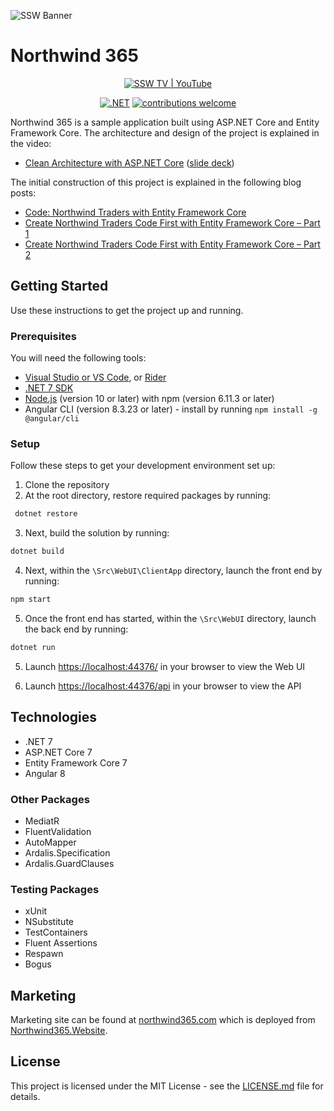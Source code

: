 ![SSW Banner](https://raw.githubusercontent.com/SSWConsulting/SSW.Rules.Content/main/_docs/images/ssw-banner.png)

# Northwind 365

<div align="center">

[![SSW TV | YouTube](https://img.shields.io/youtube/channel/views/UCBFgwtV9lIIhvoNh0xoQ7Pg?label=SSW%20TV%20%7C%20Views&style=social)](https://youtube.com/@SSWTV)

[![.NET](https://github.com/SSWConsulting/Northwind365/actions/workflows/dotnet.yml/badge.svg)](https://github.com/SSWConsulting/Northwind365/actions/workflows/dotnet.yml)
[![contributions welcome](https://img.shields.io/badge/contributions-welcome-brightgreen.svg?style=flat)](https://github.com/dwyl/esta/issues)

</div>

Northwind 365 is a sample application built using ASP.NET Core and Entity Framework Core. The architecture and
design of the project is explained in the video:

* [Clean Architecture with ASP.NET Core](https://youtu.be/_lwCVE_XgqI) ([slide deck](https://github.com/SSWConsulting/Northwind365/raw/main/Slides.pdf))

The initial construction of this project is explained in the following blog posts:

* [Code: Northwind Traders with Entity Framework Core](http://www.codingflow.net/northwind-traders-with-entity-framework-core/)
* [Create Northwind Traders Code First with Entity Framework Core – Part 1](http://www.codingflow.net/create-northwind-traders-code-first-with-entity-framework-core-part-1/)
* [Create Northwind Traders Code First with Entity Framework Core – Part 2](http://www.codingflow.net/create-northwind-traders-code-first-with-entity-framework-core-part-2/)

## Getting Started

Use these instructions to get the project up and running.

### Prerequisites

You will need the following tools:

* [Visual Studio or VS Code](https://visualstudio.microsoft.com/downloads/), or [Rider](https://www.jetbrains.com/rider/download/)
* [.NET 7 SDK](https://dotnet.microsoft.com/en-us/download)
* [Node.js](https://nodejs.org/en/) (version 10 or later) with npm (version 6.11.3 or later)
* Angular CLI (version 8.3.23 or later) - install by running `npm install -g @angular/cli`

### Setup

Follow these steps to get your development environment set up:

1. Clone the repository
2. At the root directory, restore required packages by running:

```bash
 dotnet restore
```

3. Next, build the solution by running:

```bash
dotnet build
```

4. Next, within the `\Src\WebUI\ClientApp` directory, launch the front end by running:

```bash
npm start
```

5. Once the front end has started, within the `\Src\WebUI` directory, launch the back end by running:

```bash
dotnet run
```

5. Launch [https://localhost:44376/](http://localhost:44376/) in your browser to view the Web UI

6. Launch [https://localhost:44376/api](http://localhost:44376/api) in your browser to view the API

## Technologies

* .NET 7
* ASP.NET Core 7
* Entity Framework Core 7
* Angular 8

### Other Packages

* MediatR
* FluentValidation
* AutoMapper
* Ardalis.Specification
* Ardalis.GuardClauses

### Testing Packages

* xUnit
* NSubstitute
* TestContainers
* Fluent Assertions
* Respawn
* Bogus

## Marketing

Marketing site can be found at [northwind365.com](https://northwind365.com/) which is deployed
from [Northwind365.Website](https://github.com/SSWConsulting/Northwind365.Website).

## License

This project is licensed under the MIT License - see
the [LICENSE.md](https://github.com/SSWConsulting/Northwind365/blob/main/LICENSE) file for details.
